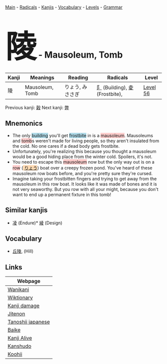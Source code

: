 <style> bigfont {font-size: 100px}</style>
[Main](../README.md) -
[Radicals](../radicals.md) -
[Kanjis](../kanjis.md) -
[Vocabulary](../vocabulary.md) -
[Levels](../levels.md) -
[Grammar](../grammar.md)
# <bigfont> 陵</bigfont> - Mausoleum, Tomb 

| Kanji | Meanings | Reading | Radicals | Level |
| --- | --- | --- | --- | --- |
| 陵 | Mausoleum, Tomb | りょう, みささぎ | [阝](../radicals/阝.md) (Building), [夌](../radicals/夌.md) (Frostbite),  | [Level 56](../levels/wk_level56.md) |

Previous kanji: [穀](穀.md) Next kanji: [弊](弊.md) 

## Mnemonics
 * The only <span style="background-color:#ADD8E6"> building</span> you'll get <span style="background-color:#ADD8E6"> frostbite</span> in is a <span style="background-color:#ffcccb"> mausoleum</span>. Mausoleums and <span style="background-color:#ffcccb"> tomb</span>s weren't made for living people, so they aren't insulated from the cold. No one cares if a dead body gets frostbite.
* Unfortunately, you're realizing this because you thought a mausoleum would be a good hiding place from the winter cold. Spoilers, it's not.
* You need to escape this <span style="background-color:#ffcccb"> mausoleum</span> now but the only way out is on a <span style="background-color:#ffcccb"> row</span> (<span style="background-color:#fed8b1"> [りょう](https://jisho.org/search/りょう)</span>) boat over a creepy frozen pond. You've heard of these mausoleum row boats before, and you're pretty sure they're cursed.
* Imagine taking your frostbitten fingers and trying to get away from the mausoleum in this row boat. It looks like it was made of bones and it is not very seaworthy. But you row with all your might, because you don't want to end up a permanent fixture in this tomb!


## Similar kanjis
 * [凌](凌.md) (Endure)* [綾](綾.md) (Design)


## Vocabulary
 * [丘陵](../vocabulary/陵.md), (Hill)



## Links 

| Webpage |
| --- |
| [Wanikani          ](https://www.wanikani.com/kanji/陵) |
| [Wiktionary        ](https://en.wiktionary.org/wiki/陵) |
| [Kanji damage      ](http://www.kanjidamage.com/kanji/search?utf8=✓&q=陵) |
| [Jitenon           ](https://jitenon.com/kanji/陵) |
| [Tanoshii japanese ](https://www.tanoshiijapanese.com/dictionary/kanji.cfm?k=陵) |
| [Baike             ](https://baike.baidu.com/item/陵) |
| [Kanji Alive       ](https://app.kanjialive.com/陵) |
| [Kanshudo          ](https://www.kanshudo.com/searchmn?q=陵) |
| [Koohii            ](https://kanji.koohii.com/study/kanji/陵) |
